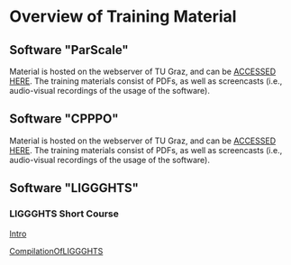 Overview of Training Material
===============================

Software "ParScale"
---------------------
Material is hosted on the webserver of TU Graz, and can be [ACCESSED HERE](http://www.tugraz.at/en/institute/ippt/downloads-software/). The training materials consist of PDFs, as well as screencasts (i.e., audio-visual recordings of the usage of the software).

Software "CPPPO"
---------------------
Material is hosted on the webserver of TU Graz, and can be [ACCESSED HERE](http://www.tugraz.at/en/institute/ippt/downloads-software/). The training materials consist of PDFs, as well as screencasts (i.e., audio-visual recordings of the usage of the software).

Software "LIGGGHTS"
----------------
### LIGGGHTS Short Course
[Intro](http://www.tugraz.at/fileadmin/user_upload/Institute/IPPT/Area-PharmEng_Particles/SoftwareTraining/LIGGGHTS/liggghts_shortcousre_1_LIGGGHTSIntro.mp4)

[CompilationOfLIGGGHTS](http://www.tugraz.at/fileadmin/user_upload/Institute/IPPT/Area-PharmEng_Particles/SoftwareTraining/LIGGGHTS/liggghts_shortcousre_2_compilationOfLIGGGHTS-TUG.mp4)
